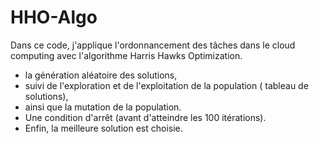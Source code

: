 # HHO-Algo

Dans ce code, j'applique l'ordonnancement des tâches dans le cloud computing 
avec l'algorithme Harris Hawks Optimization. 
- la génération aléatoire des solutions, 
- suivi de l'exploration et de l'exploitation de la population ( tableau de solutions),
- ainsi que la mutation de la population. 
- Une condition d'arrêt (avant d'atteindre les 100 itérations).
- Enfin, la meilleure solution est choisie.
